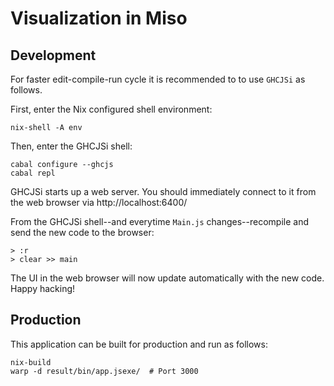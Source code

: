 # Visualization in Miso

## Development

For faster edit-compile-run cycle it is recommended to to use `GHCJSi` as follows.

First, enter the Nix configured shell environment:

```
nix-shell -A env
```

Then, enter the GHCJSi shell:


```
cabal configure --ghcjs
cabal repl
```

GHCJSi starts up a web server. You should immediately connect to it from the web browser via http://localhost:6400/


From the GHCJSi shell--and everytime `Main.js` changes--recompile and send the new code to the browser:

```
> :r
> clear >> main
```

The UI in the web browser will now update automatically with the new code. Happy hacking!

## Production

This application can be built for production and run as follows:

```
nix-build
warp -d result/bin/app.jsexe/  # Port 3000
```
